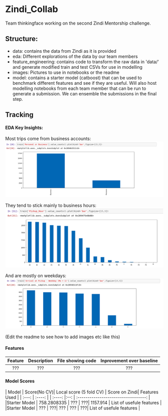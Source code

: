 # Zindi_Collab
Team thinkingface working on the second Zindi Mentorship challenge.

## Structure:

- data: contains the data from Zindi as it is provided
- eda: Different explorations of the data by our team members
- feature_engineering: contains code to transform the raw data in 'data/' and generate modified train and test CSVs for use in modelling
- images: Pictures to use in notebooks or the readme
- model: contains a starter model (catboost) that can be used to benchmark different features and see if they are useful. Will also host modelling notebooks from each team member that can be run to generate a submission. We can ensemble the submissions in the final step.

## Tracking

#### EDA Key Insights:

Most trips come from business accounts:
![Business Type](/images/eda2.png)

They tend to stick mainly to business hours:
![Trips by hour](/images/eda1.png)

And are mostly on weekdays:
![Trips by day](/images/eda3.png)

(Edit the readme to see how to add images etc like this)

#### Features

| Feature | Description | File showing code | Inprovement over baseline |
| :---:   | :----: | :-: | :-: |
|??? | ??? | ??? | ???|


#### Model Scores

|  Model | Score(No CV)| Local score (5 fold CV) | Score on Zindi| Features Used |
| :---:   | :----: | | :----: |:--: | :----------------------------------: |
|Starter Model | 758.2808335 | ??? | ???| 1157.914 | List of usefule features |
|Starter Model | ??? | ???| ??? | ??? | ???| List of usefule features |
